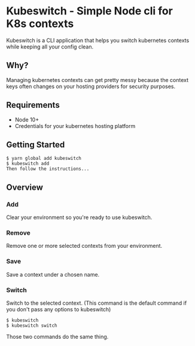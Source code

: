 # Kubeswitch - Simple Node cli for K8s contexts

Kubeswitch is a CLI application that helps you switch kubernetes contexts while keeping all your config clean.

## Why?

Managing kubernetes contexts can get pretty messy because the context keys often changes on your hosting providers for security purposes.

## Requirements
- Node 10+
- Credentials for your kubernetes hosting platform

## Getting Started

```shell
$ yarn global add kubeswitch
$ kubeswitch add
Then follow the instructions...
```

## Overview

### Add
Clear your environment so you're ready to use kubeswitch.

### Remove
Remove one or more selected contexts from your environment.

### Save 
Save a context under a chosen name.

### Switch
Switch to the selected context. (This command is the default command if you don't pass any options to kubeswitch)

```shell
$ kubeswitch
$ kubeswitch switch
```
Those two commands do the same thing.